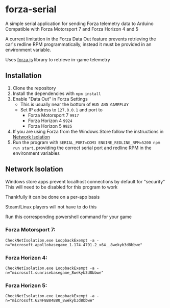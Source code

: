 # forza-serial

A simple serial application for sending Forza telemetry data to Arduino
Compatible with Forza Motorsport 7 and Forza Horizon 4 and 5

A current limitation in the Forza Data Out feature prevents retrieving the car's redline RPM programmatically, instead it must be provided in an environment variable.

Uses [forza.js](https://github.com/MatthewCash/forza.js) library to retrieve in-game telemetry

## Installation

1. Clone the repository
2. Install the dependencies with `npm install`
3. Enable "Data Out" in Forza Settings
    - This is usually near the bottom of `HUD AND GAMEPLAY`
    - Set IP address to `127.0.0.1` and port to
        - Forza Motorsport 7 `9917`
        - Forza Horizon 4 `9924`
        - Forza Horizon 5 `9925`
4. If you are using Forza from the Windows Store follow the instructions in [Network Isolation](#network-isolation)
5. Run the program with `SERIAL_PORT=COM3 ENGINE_REDLINE_RPM=5200 npm run start`, providing the correct serial port and redline RPM in the environment variables

## Network Isolation

Windows store apps prevent localhost connections by default for "security"
This will need to be disabled for this program to work

Thankfully it can be done on a per-app basis

Steam/Linux players will not have to do this

Run this corresponding powershell command for your game

### Forza Motorsport 7:

```
CheckNetIsolation.exe LoopbackExempt -a -n="microsoft.apollobasegame_1.174.4791.2_x64__8wekyb3d8bbwe"
```

### Forza Horizon 4:

```
CheckNetIsolation.exe LoopbackExempt -a -n="microsoft.sunrisebasegame_8wekyb3d8bbwe"
```

### Forza Horizon 5:

```
CheckNetIsolation.exe LoopbackExempt -a -n="microsoft.624F8B84B80_8wekyb3d8bbwe"
```
